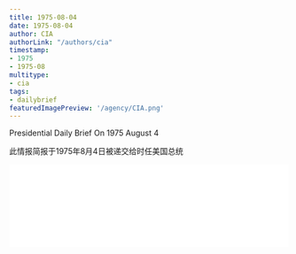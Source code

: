 ```yaml
---
title: 1975-08-04
date: 1975-08-04
author: CIA 
authorLink: "/authors/cia"
timestamp: 
- 1975
- 1975-08
multitype: 
- cia
tags: 
- dailybrief
featuredImagePreview: '/agency/CIA.png'
---
```



Presidential Daily Brief On 1975 August 4

此情报简报于1975年8月4日被递交给时任美国总统

<!--more-->





<div id="over" style="width:100%; overflow:hidden"> <iframe id="sFrame" name="sFrame" frameborder="no" border="0"  allowfullscreen marginwidth="0" scrolling="no" src = " /CIA/1975-08-04.html "  style = " position:absulute; width: 806px; top: 300;" > </iframe> </div>